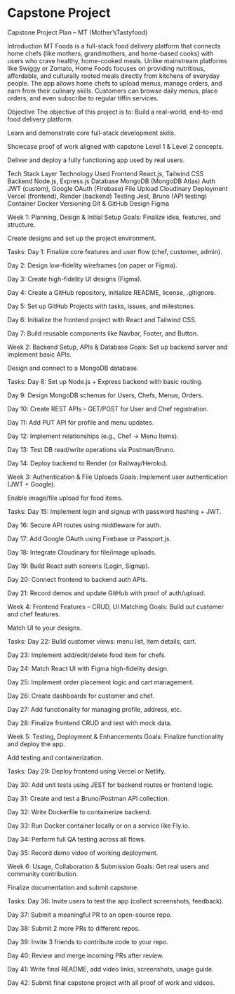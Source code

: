 # Capstone Project 
 Capstone Project Plan –  MT (Mother’sTastyfood)


 Introduction
MT Foods is a full-stack food delivery platform that connects home chefs (like mothers, grandmothers, and home-based cooks) with users who crave healthy, home-cooked meals. Unlike mainstream platforms like Swiggy or Zomato, Home Foods focuses on providing nutritious, affordable, and culturally rooted meals directly from kitchens of everyday people.
The app allows home chefs to upload menus, manage orders, and earn from their culinary skills. Customers can browse daily menus, place orders, and even subscribe to regular tiffin services.

 Objective
The objective of this project is to:
Build a real-world, end-to-end food delivery platform.


Learn and demonstrate core full-stack development skills.


Showcase proof of work aligned with capstone Level 1 & Level 2 concepts.


Deliver and deploy a fully functioning app used by real users.



 Tech Stack
Layer
Technology Used
Frontend
React.js, Tailwind CSS
Backend
Node.js, Express.js
Database
MongoDB (MongoDB Atlas)
Auth
JWT (custom), Google OAuth (Firebase)
File Upload
Cloudinary
Deployment
Vercel (frontend), Render (backend)
Testing
Jest, Bruno (API testing)
Container
Docker
Versioning
Git & GitHub
Design
Figma


 Week 1: Planning, Design & Initial Setup
 Goals:
Finalize idea, features, and structure.


Create designs and set up the project environment.


 Tasks:
Day 1: Finalize core features and user flow (chef, customer, admin).


Day 2: Design low-fidelity wireframes (on paper or Figma).


Day 3: Create high-fidelity UI designs (Figma).


Day 4: Create a GitHub repository, initialize README, license, .gitignore.


Day 5: Set up GitHub Projects with tasks, issues, and milestones.


Day 6: Initialize the frontend project with React and Tailwind CSS.


Day 7: Build reusable components like Navbar, Footer, and Button.



 Week 2: Backend Setup, APIs & Database
Goals:
Set up backend server and implement basic APIs.


Design and connect to a MongoDB database.


 Tasks:
Day 8: Set up Node.js + Express backend with basic routing.


Day 9: Design MongoDB schemas for Users, Chefs, Menus, Orders.


Day 10: Create REST APIs – GET/POST for User and Chef registration.


Day 11: Add PUT API for profile and menu updates.


Day 12: Implement relationships (e.g., Chef → Menu Items).


Day 13: Test DB read/write operations via Postman/Bruno.


Day 14: Deploy backend to Render (or Railway/Heroku).



 Week 3: Authentication & File Uploads
 Goals:
Implement user authentication (JWT + Google).


Enable image/file upload for food items.


 Tasks:
Day 15: Implement login and signup with password hashing + JWT.


Day 16: Secure API routes using middleware for auth.


Day 17: Add Google OAuth using Firebase or Passport.js.


Day 18: Integrate Cloudinary for file/image uploads.


Day 19: Build React auth screens (Login, Signup).


Day 20: Connect frontend to backend auth APIs.


Day 21: Record demos and update GitHub with proof of auth/upload.



 Week 4: Frontend Features – CRUD, UI Matching
 Goals:
Build out customer and chef features.


Match UI to your designs.


 Tasks:
Day 22: Build customer views: menu list, item details, cart.


Day 23: Implement add/edit/delete food item for chefs.


Day 24: Match React UI with Figma high-fidelity design.


Day 25: Implement order placement logic and cart management.


Day 26: Create dashboards for customer and chef.


Day 27: Add functionality for managing profile, address, etc.


Day 28: Finalize frontend CRUD and test with mock data.



 Week 5: Testing, Deployment & Enhancements
 Goals:
Finalize functionality and deploy the app.


Add testing and containerization.


 Tasks:
Day 29: Deploy frontend using Vercel or Netlify.


Day 30: Add unit tests using JEST for backend routes or frontend logic.


Day 31: Create and test a Bruno/Postman API collection.


Day 32: Write Dockerfile to containerize backend.


Day 33: Run Docker container locally or on a service like Fly.io.


Day 34: Perform full QA testing across all flows.


Day 35: Record demo video of working deployment.



 Week 6: Usage, Collaboration & Submission
 Goals:
Get real users and community contribution.


Finalize documentation and submit capstone.


 Tasks:
Day 36: Invite users to test the app (collect screenshots, feedback).


Day 37: Submit a meaningful PR to an open-source repo.


Day 38: Submit 2 more PRs to different repos.


Day 39: Invite 3 friends to contribute code to your repo.


Day 40: Review and merge incoming PRs after review.


Day 41: Write final README, add video links, screenshots, usage guide.


Day 42: Submit final capstone project with all proof of work and videos.






